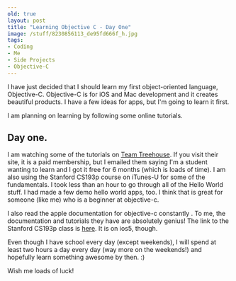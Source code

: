 ```yaml
---
old: true
layout: post
title: "Learning Objective C - Day One"
image: /stuff/8230856113_de95fd666f_h.jpg
tags:
- Coding
- Me
- Side Projects
- Objective-C
---
```


I have just decided that I should learn my first object-oriented language, Objective-C. Objective-C is for iOS and Mac development and it creates beautiful products. I have a few ideas for apps, but I'm going to learn it first.

I am planning on learning by following some online tutorials. 

## Day one.
I am watching some of the tutorials on <a href="http://www.teamtreehouse.com" target="_blank">Team Treehouse</a>. If you visit their site, it is a paid membership, but I emailed them saying I'm a student wanting to learn and I got it free for 6 months (which is loads of time). I am also using the Stanford CS193p course on iTunes-U for some of the fundamentals.
I took less than an hour to go through all of the Hello World stuff. I had made a few demo hello world apps, too. I think that is great for someone (like me) who is a beginner at objective-c.

I also read the apple documentation for objective-c constantly <a href="https://developer.apple.com/devcenter/ios/index.action" target="_blank"></a>. To me, the documentation and tutorials they have are absolutely genius! The link to the Stanford CS193p class is <a href="http://www.stanford.edu/class/cs193p/cgi-bin/drupal/blog/15" title="CS193P with Paul Hegarty" target="_blank">here</a>. It is on ios5, though.

Even though I have school every day (except weekends), I will spend at least two hours a day every day (way more on the weekends!) and hopefully learn something awesome by then. :)

Wish me loads of luck!